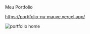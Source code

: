 Meu Portfolio

https://portifolio-nu-mauve.vercel.app/

![portfolio home](https://github.com/DaphinyAssis/portifolio/assets/136387354/636f0497-fb58-4e33-8a9e-23111c30e4b4)


